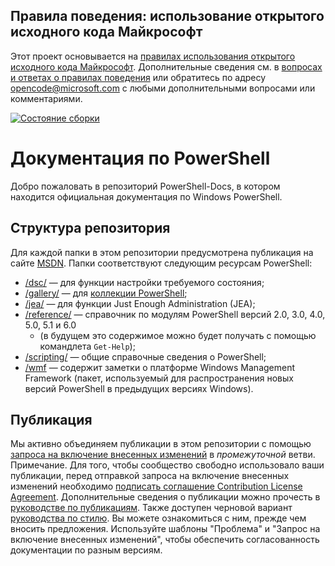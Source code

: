## <a name="microsoft-open-source-code-of-conduct"></a>Правила поведения: использование открытого исходного кода Майкрософт

Этот проект основывается на [правилах использования открытого исходного кода Майкрософт](https://opensource.microsoft.com/codeofconduct/).
Дополнительные сведения см. в [вопросах и ответах о правилах поведения](https://opensource.microsoft.com/codeofconduct/faq/) или обратитесь по адресу [opencode@microsoft.com](mailto:opencode@microsoft.com) с любыми дополнительными вопросами или комментариями.

[![Состояние сборки](https://ci.appveyor.com/api/projects/status/onshefxnc4g4pv87/branch/staging?svg=true)](https://ci.appveyor.com/project/PowerShell/powershell-docs/branch/staging)

# <a name="powershell-documentation"></a>Документация по PowerShell

Добро пожаловать в репозиторий PowerShell-Docs, в котором находится официальная документация по Windows PowerShell. 

## <a name="repository-structure"></a>Структура репозитория
Для каждой папки в этом репозитории предусмотрена публикация на сайте [MSDN](https://msdn.microsoft.com/en-us/powershell). Папки соответствуют следующим ресурсам PowerShell:
* [/dsc/](https://msdn.microsoft.com/en-us/powershell/dsc/) — для функции настройки требуемого состояния;
* [/gallery/](https://msdn.microsoft.com/powershell/gallery) — для [коллекции PowerShell](https://www.powershellgallery.com/);
* [/jea/](https://msdn.microsoft.com/powershell/jea/) — для функции Just Enough Administration (JEA);
* [/reference/](https://msdn.microsoft.com/powershell/reference/) — справочник по модулям PowerShell версий 2.0, 3.0, 4.0, 5.0, 5.1 и 6.0
  * (в будущем это содержимое можно будет получать с помощью командлета `Get-Help`);
* [/scripting/](https://msdn.microsoft.com/en-us/powershell/scripting/) — общие справочные сведения о PowerShell;
* [/wmf](https://msdn.microsoft.com/en-us/powershell/wmf/readme) — содержит заметки о платформе Windows Management Framework (пакет, используемый для распространения новых версий PowerShell в предыдущих версиях Windows). 



## <a name="contributing"></a>Публикация

Мы активно объединяем публикации в этом репозитории с помощью [запроса на включение внесенных изменений](https://help.github.com/articles/using-pull-requests/) в *промежуточной* ветви. Примечание. Для того, чтобы сообщество свободно использовало ваши публикации, перед отправкой запроса на включение внесенных изменений необходимо [подписать соглашение Contribution License Agreement](https://cla.microsoft.com/).
Дополнительные сведения о публикации можно прочесть в [руководстве по публикациям](CONTRIBUTING.md).
Также доступен черновой вариант [руководства по стилю](./style.md). Вы можете ознакомиться с ним, прежде чем вносить предложения.
Используйте шаблоны "Проблема" и "Запрос на включение внесенных изменений", чтобы обеспечить согласованность документации по разным версиям. 
